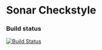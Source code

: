 Sonar Checkstyle
==========

### Build status

[![Build Status](https://api.travis-ci.org/SonarSource/sonar-checkstyle.png)](https://travis-ci.org/SonarSource/sonar-checkstyle)
